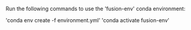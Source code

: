 Run the following commands to use the 'fusion-env' conda environment:

'conda env create -f environment.yml'
'conda activate fusion-env'

